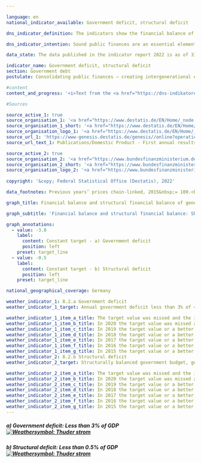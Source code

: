```yaml
---

language: en    
national_indicator_available: Government deficit, structural deficit    

dns_indicator_definition: The indicators show the financial balance of general government (deficit or surplus) and the structural financial balance as a percentage of gross domestic product (<abbr title="Gross domestic product">GDP</abbr>) at current prices. The public financial balance is calculated as government revenue minus government expenditure, measured on a national accounts basis. The annual structural balance refers to the part of the financial balance that is not attributable to cyclical fluctuations and temporary effects.    

dns_indicator_intention: Sound public finances are an essential element of a sustainable fiscal policy. A policy that relies too heavily on borrowing to fund current public expenditure and then passes this debt on to future generations is simply not sustainable.<br>According to the convergence criteria for the European Union, known as the Maastricht criteria, the annual government deficit should be less than 3% of <abbr title="Gross domestic product">GDP</abbr>. The structural deficit must not exceed 0.5% of <abbr title="Gross domestic product">GDP</abbr>. These are the stipulations of the European Stability and Growth Pact. The guiding principle of the structurally balanced budget has also been enshrined in Germany’s Basic Law since 2009&nbsp;(Article 109, referred to as the debt brake).    

data_state: The data published in the indicator report 2022 is as of 31.10.2022. The data shown on this platform is updated regularly, so that more current data may be available online than published in the <a href="https://dns-indikatoren.de/assets/publications/reports/en/2022.pdf">indicator report 2022</a>.    

indicator_name: Government deficit, structural deficit    
section: Government debt    
postulate: Consolidating public finances – creating intergenerational equity    

#content     
content_and_progress: '<i>Text from the <a href="https://dns-indikatoren.de/assets/publications/reports/en/2022.pdf">Indicator Report 2022&nbsp;</a></i><br><br>The method used to calculate <abbr title="Gross domestic product">GDP</abbr> and the financial balance of general government is laid down in the European System of National and Regional Accounts (<abbr title="European System of National and Regional Accounts">ESA</abbr>) and is applied by the Federal Statistical Office. The structural financial balance, on the other hand, is determined by the Federal Ministry of Finance. The calculation of government net borrowing takes into account the finances of the public authorities, that is to say the Federal Government, the Länder and local government, and the finances of the social insurance system.<br><br>In contrast to the previous indicator report, the national accounts calculations were reviewed and revised in 2019&nbsp;as part of their periodic major revision, and the reference year was changed to 2015. As a result, nominal <abbr title="Gross domestic product">GDP</abbr> figures are slightly lower on average than they were before the major revision of 2019. The overall economic picture, however, has remained largely unchanged.<br><br>In 2012, the Government achieved an overall surplus of <abbr title="Euro">EUR</abbr> 0.3&nbsp;billion, which was the first positive balance since the financial and economic crisis of 2008/2009. In 2019, the financial surplus amounted to <abbr title="Euro">EUR</abbr> 52.5&nbsp;billion and 1.5% of <abbr title="Gross domestic product">GDP</abbr> (preliminary data). The federal surplus came to <abbr title="Euro">EUR</abbr> 22.7&nbsp;billion. At the same time, Länder yet again recorded an aggregate surplus (<abbr title="Euro">EUR</abbr> 16.4&nbsp;billion). The balances for local government (<abbr title="Euro">EUR</abbr> 5.1&nbsp;billion) and the social insurance fund (<abbr title="Euro">EUR</abbr> 8.7&nbsp;billion) were also positive. The national budget in 2019&nbsp;showed a structural surplus of 0.6% of <abbr title="Gross domestic product">GDP</abbr> (preliminary data). This meant that the <abbr title="European Union">EU</abbr> convergence criteria for both the government deficit and the structural deficit had been met ever since 2012.<br><br>Given the economic repercussions of the <abbr title="Coronavirus SARS-CoV-2">COVID-19</abbr> pandemic and the government support measures, however, bodies such as the German Council of Economic Experts are already forecasting a negative financial balance in the forthcoming accounts for the 2020&nbsp;and 2021&nbsp;reporting years. This development has not yet been factored into the current status calculation and so has had no bearing on the displayed weather symbol. A valid assessment will not be possible until the figures for 2020&nbsp;have been presented.<br><br>Over the entire period from 1991&nbsp;to 2019&nbsp;the growth of government revenue (134.7%) exceeded that of <abbr title="Gross domestic product">GDP</abbr> (117.5%) at current prices as well as expenditure growth (111.4%). Government revenue as a proportion of <abbr title="Gross domestic product">GDP</abbr> therefore increased from 43.3% to 46.7%.<br><br>The largest item on the expenditure side of the national accounts is monetary social benefits. These rose by 131.5% from 1991&nbsp;to 2019, thus exceeding the <abbr title="Gross domestic product">GDP</abbr> growth rate of 117.5%. Around 70% of monetary social benefits fall under the heading of social insurance, primarily in the form of pensions and unemployment benefits. As a proportion of <abbr title="Gross domestic product">GDP</abbr>, monetary social benefits fell from 18.5% in 2003&nbsp;to 15.8% in 2019, which is chiefly due to a steep decline in payments from the unemployment insurance fund. These payments fell by about <abbr title="Euro">EUR</abbr> 22.6&nbsp;billion between 2003&nbsp;and 2019&nbsp;as a result of the Hartz welfare legislation and an upturn in the job market.'    

#Sources    

source_active_1: true
source_organisation_1: '<a href="https://www.destatis.de/EN/Home/_node.html">Federal Statistical Office</a>'
source_organisation_1_short: '<a href="https://www.destatis.de/EN/Home/_node.html">Federal Statistical Office</a>'
source_organisation_logo_1: '<a href="https://www.destatis.de/EN/Home/_node.html"><img src="https://dnsUpgradeEnvironment.github.io/dns-indicators/en/public/OrgImgDe/destatis.png" alt="Federal Statistical Office" title=" Click here to visit the homepage of the organizationFederal Statistical Office" style="height:60px; width:148px; border: transparent"/></a>'
source_url_1: 'https://www-genesis.destatis.de/genesis//online?operation=table&code=81000-0031&bypass=true&levelindex=0&levelid=1660821702206&language=en'
source_url_text_1: Publications/Domestic Product - First annual results

source_active_2: true
source_organisation_2: '<a href="https://www.bundesfinanzministerium.de/Web/EN/Home/home.html">Federal Ministry of Finance</a>'
source_organisation_2_short: '<a href="https://www.bundesfinanzministerium.de/Web/EN/Home/home.html">Federal Ministry of Finance</a>'
source_organisation_logo_2: '<a href="https://www.bundesfinanzministerium.de/Web/EN/Home/home.html"><img src="https://dnsUpgradeEnvironment.github.io/dns-indicators/en/public/OrgImgDe/bmf.png" alt="Federal Ministry of Finance" title=" Click here to visit the homepage of the organizationFederal Ministry of Finance" style="height:60px; width:148px; border: transparent"/></a>'
    
copyright: '&copy; Federal Statistical Office (Destatis), 2022'    

data_footnotes: Previous years’ prices chain-linked, 2015&nbsp;= 100.<br>• Provisional data for 2019&nbsp;to 2021.    

graph_title: Financial balance and structural financial balance of general government    

graph_subtitle: 'Financial balance and structural financial balance: Share of GDP (current prices); gross domestic product (price-adjusted): Year-on-year change'    

graph_annotations:
  - value: -3.0
    label:
      content: Constant target - a) Government deficit
      position: left
    preset: target_line
  - value: -0.5
    label:
      content: Constant target - b) Structural deficit
      position: left
    preset: target_line        

national_geographical_coverage: Germany    

weather_indicator_1: 8.2.a Government deficit
weather_indicator_1_target: Annual government deficit less than 3% of <abbr title="Gross domestic product">GDP</abbr>, to be maintained until 2030

weather_indicator_1_item_a_title: The target value was missed and the indicator has not moved towards the target on average over the last changes.
weather_indicator_1_item_b_title: In 2020 the target value was missed and the indicator had not moved towards the target on average over the previous changes.
weather_indicator_1_item_c_title: In 2019 the target value or a better value was achieved and the average change did not point in the direction of deterioration.
weather_indicator_1_item_d_title: In 2018 the target value or a better value was achieved and the average change did not point in the direction of deterioration.
weather_indicator_1_item_e_title: In 2017 the target value or a better value was achieved and the average change did not point in the direction of deterioration.
weather_indicator_1_item_f_title: In 2016 the target value or a better value was achieved and the average change did not point in the direction of deterioration.
weather_indicator_1_item_g_title: In 2015 the target value or a better value was achieved and the average change did not point in the direction of deterioration.
weather_indicator_2: 8.2.b Structural deficit
weather_indicator_2_target: Structurally balanced government budget, general government structural deficit must not exceed 0.5% of <abbr title="Gross domestic product">GDP</abbr>, to be maintained until 2030

weather_indicator_2_item_a_title: The target value was missed and the indicator has not moved towards the target on average over the last changes.
weather_indicator_2_item_b_title: In 2020 the target value was missed and the indicator had not moved towards the target on average over the previous changes.
weather_indicator_2_item_c_title: In 2019 the target value or a better value was achieved, but the average change pointed in the direction of deterioration.
weather_indicator_2_item_d_title: In 2018 the target value or a better value was achieved and the average change did not point in the direction of deterioration.
weather_indicator_2_item_e_title: In 2017 the target value or a better value was achieved and the average change did not point in the direction of deterioration.
weather_indicator_2_item_f_title: In 2016 the target value or a better value was achieved and the average change did not point in the direction of deterioration.
weather_indicator_2_item_g_title: In 2015 the target value or a better value was achieved and the average change did not point in the direction of deterioration.    
---
```



<div>
  <div class="my-header">
    <h5>a) Government deficit: Less than 3% of GDP
      <a href="https://dnsUpgradeEnvironment.github.io/dns-indicators/en/status"><img src="https://g205sdgs.github.io/sdg-indicators/public/Wettersymbole/Blitz.png" title="In 2021 the target value was missed and the indicator had not moved towards the target on average over the previous changes." alt="Weathersymbol: Thuder strom"/>
      </a>
    </h5>
  </div>
  <div class="my-header-note">
  </div>
</div>
<div>
  <div class="my-header">
    <h5>b) Structural deficit: Less than 0.5% of GDP
      <a href="https://dnsUpgradeEnvironment.github.io/dns-indicators/en/status"><img src="https://g205sdgs.github.io/sdg-indicators/public/Wettersymbole/Blitz.png" title="In 2021 the target value was missed and the indicator had not moved towards the target on average over the previous changes." alt="Weathersymbol: Thuder strom"/>
      </a>
    </h5>
  </div>
  <div class="my-header-note">
  </div>
</div>